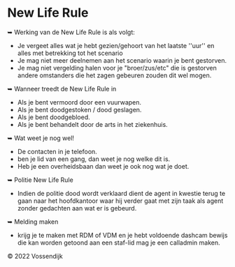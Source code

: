 # New Life Rule
➥ Werking van de New Life Rule is als volgt:</br>
   - Je vergeet alles wat je hebt gezien/gehoort van het laatste ''uur'' en alles met betrekking tot het scenario</br>
   - Je mag niet meer deelnemen aan het scenario waarin je bent gestorven.</br>
   - Je mag niet vergelding halen voor je "broer/zus/etc" die is gestorven andere omstanders die het zagen gebeuren zouden dit wel mogen.</br>

➥ Wanneer treedt de New Life Rule in </b></br>
   - Als je bent vermoord door een vuurwapen.</b></br>
   - Als je bent doodgestoken / dood geslagen.</b></br>
   - Als je bent doodgebloed.</b></br>
   - Als je bent behandelt door de arts in het ziekenhuis.</b></br>

➥ Wat weet je nog wel! </b></br>
   - De contacten in je telefoon.</br>
   - ben je lid van een gang, dan weet je nog welke dit is.</br>
   - Heb je een overheidsbaan dan weet je ook nog wat je doet.</br>

➥ Politie New Life Rule </b></br>
   - Indien de politie dood wordt verklaard dient de agent in kwestie terug te gaan naar het hoofdkantoor waar hij verder gaat met zijn taak als agent zonder gedachten aan wat er is gebeurd.

➥ Melding maken </b></br>
   - krijg je te maken met RDM of VDM en je hebt voldoende dashcam bewijs die kan worden getoond aan een staf-lid mag je een calladmin maken.

© 2022 Vossendijk
